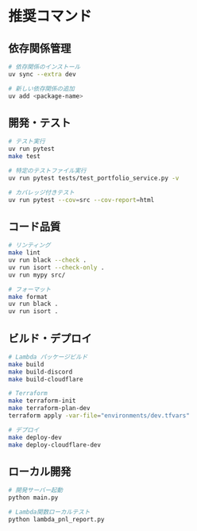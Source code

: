 # 推奨コマンド

## 依存関係管理
```bash
# 依存関係のインストール
uv sync --extra dev

# 新しい依存関係の追加
uv add <package-name>
```

## 開発・テスト
```bash
# テスト実行
uv run pytest
make test

# 特定のテストファイル実行
uv run pytest tests/test_portfolio_service.py -v

# カバレッジ付きテスト
uv run pytest --cov=src --cov-report=html
```

## コード品質
```bash
# リンティング
make lint
uv run black --check .
uv run isort --check-only .
uv run mypy src/

# フォーマット
make format
uv run black .
uv run isort .
```

## ビルド・デプロイ
```bash
# Lambda パッケージビルド
make build
make build-discord
make build-cloudflare

# Terraform
make terraform-init
make terraform-plan-dev
terraform apply -var-file="environments/dev.tfvars"

# デプロイ
make deploy-dev
make deploy-cloudflare-dev
```

## ローカル開発
```bash
# 開発サーバー起動
python main.py

# Lambda関数ローカルテスト
python lambda_pnl_report.py
```